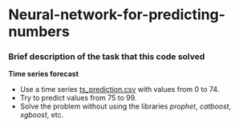 # Neural-network-for-predicting-numbers
### Brief description of the task that this code solved
**Time series forecast**
- Use a time series [ts_prediction.csv](https://github.com/Hekysei/Neural-network-for-predicting-numbers/blob/main/ts_prediction.csv) with values ​​from 0 to 74.
- Try to predict values ​​from 75 to 99.
- Solve the problem without using the libraries _prophet_, _catboost_, _xgboost_, etc.
